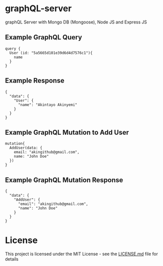 # graphQL-server

graphQL Server with Mongo DB (Mongoose), Node JS and Express JS

## Example GraphQL Query

```
query {
  User (id: "5a5665d101e39d6d4d7576c1"){
    name
  }
}
```

## Example Response

```
{
  "data": {
    "User": {
      "name": "Akintayo Akinyemi"
    }
  }
}
```

## Example GraphQL Mutation to Add User

```
mutation{
  AddUser(data: {
    email: "akingithub@gmail.com",
    name: "John Doe"
  })
}
```

## Example GraphQL Mutation Response

```
{
  "data": {
    "AddUser": {
      "email": "akingithub@gmail.com",
      "name": "John Doe"
    }
  }
}
```

# License

This project is licensed under the MIT License - see the [LICENSE.md](https://opensource.org/licenses/MIT) file for details
